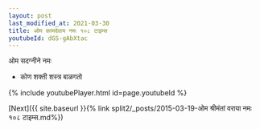 ```yaml
---
layout: post
last_modified_at: 2021-03-30
title: ओम कामदेवाय नमः १०८ टाइम्स
youtubeId: dGS-gAbXtac
---
```

 
 
 ओम सदग्नीने नमः  
 
 -  कोण शक्ती शस्त्र बाळगतो 
 
  
 
  
 
 
 
 
 
 


{% include youtubePlayer.html id=page.youtubeId %}
 
[Next]({{ site.baseurl }}{% link  split2/_posts/2015-03-19-ओम श्रीमंतां वराया नमः १०८ टाइम्स.md%})
 
